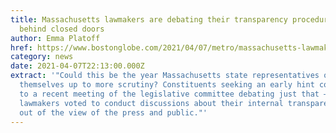 ```yaml
---
title: Massachusetts lawmakers are debating their transparency procedures —
  behind closed doors
author: Emma Platoff
href: https://www.bostonglobe.com/2021/04/07/metro/massachusetts-lawmakers-are-debating-their-transparency-procedures-behind-closed-doors/?event=event12
category: news
date: 2021-04-07T22:13:00.000Z
extract: '"Could this be the year Massachusetts state representatives open
  themselves up to more scrutiny? Constituents seeking an early hint could look
  to a recent meeting of the legislative committee debating just that — when
  lawmakers voted to conduct discussions about their internal transparency rules
  out of the view of the press and public."'
---
```

